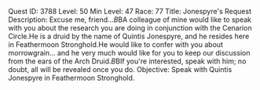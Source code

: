 Quest ID: 3788
Level: 50
Min Level: 47
Race: 77
Title: Jonespyre's Request
Description: Excuse me, friend...$B$BA colleague of mine would like to speak with you about the research you are doing in conjunction with the Cenarion Circle.He is a druid by the name of Quintis Jonespyre, and he resides here in Feathermoon Stronghold.He would like to confer with you about morrowgrain... and he very much would like for you to keep our discussion from the ears of the Arch Druid.$B$BIf you're interested, speak with him; no doubt, all will be revealed once you do.
Objective: Speak with Quintis Jonespyre in Feathermoon Stronghold.
